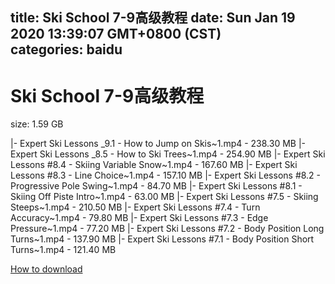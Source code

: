 
title: Ski School 7-9高级教程
date: Sun Jan 19 2020 13:39:07 GMT+0800 (CST)    
categories: baidu
---

# Ski School 7-9高级教程
size: 1.59 GB
 
 
|- Expert Ski Lessons _9.1 - How to Jump on Skis~1.mp4 - 238.30 MB
|- Expert Ski Lessons _8.5 - How to Ski Trees~1.mp4 - 254.90 MB
|- Expert Ski Lessons #8.4 - Skiing Variable Snow~1.mp4 - 167.60 MB
|- Expert Ski Lessons #8.3 - Line Choice~1.mp4 - 157.10 MB
|- Expert Ski Lessons #8.2 - Progressive Pole Swing~1.mp4 - 84.70 MB
|- Expert Ski Lessons #8.1 - Skiing Off Piste Intro~1.mp4 - 63.00 MB
|- Expert Ski Lessons #7.5 - Skiing Steeps~1.mp4 - 210.50 MB
|- Expert Ski Lessons #7.4 - Turn Accuracy~1.mp4 - 79.80 MB
|- Expert Ski Lessons #7.3 - Edge Pressure~1.mp4 - 77.20 MB
|- Expert Ski Lessons #7.2 - Body Position Long Turns~1.mp4 - 137.90 MB
|- Expert Ski Lessons #7.1 - Body Position Short Turns~1.mp4 - 121.40 MB

[How to download](https://bpcam.bemobtrk.com/go/2ceec3aa-1ca2-46d6-b9ff-aaa5c184517c?jno=997)